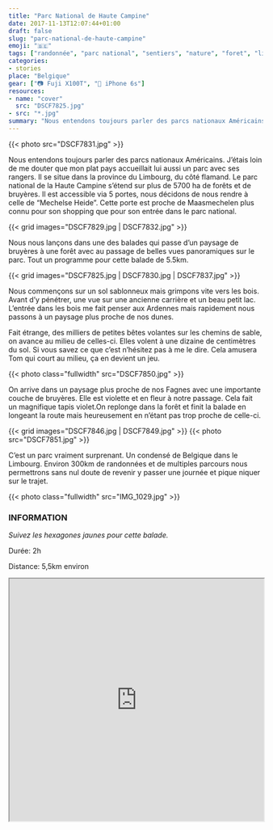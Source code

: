 ```yaml
---
title: "Parc National de Haute Campine"
date: 2017-11-13T12:07:44+01:00
draft: false
slug: "parc-national-de-haute-campine"
emoji: "🇧🇪"
tags: ["randonnée", "parc national", "sentiers", "nature", "foret", "limbourg", "belgique", "famille", "sortie"]
categories:
- stories
place: "Belgique"
gear: ["📷 Fuji X100T", "📱 iPhone 6s"]
resources:
- name: "cover"
  src: "DSCF7825.jpg"
- src: "*.jpg"
summary: "Nous entendons toujours parler des parcs nationaux Américains. J’étais loin de me douter que mon plat pays accueillait lui aussi un parc avec ses rangers. Il se situe dans la province du Limbourg, du côté flamand. Le parc national de la Haute Campine s’étend sur plus de 5700 ha de forêts et de bruyères."
---
```


{{< photo src="DSCF7831.jpg" >}}

Nous entendons toujours parler des parcs nationaux Américains. J’étais loin de me douter que mon plat pays accueillait lui aussi un parc avec ses rangers. Il se situe dans la province du Limbourg, du côté flamand. Le parc national de la Haute Campine s’étend sur plus de 5700 ha de forêts et de bruyères. Il est accessible via 5 portes, nous décidons de nous rendre à celle de “Mechelse Heide”. Cette porte est proche de Maasmechelen plus connu pour son shopping que pour son entrée dans le parc national.

{{< grid images="DSCF7829.jpg | DSCF7832.jpg" >}}

Nous nous lançons dans une des balades qui passe d’un paysage de bruyères à une forêt avec au passage de belles vues panoramiques sur le parc. Tout un programme pour cette balade de 5.5km.

{{< grid images="DSCF7825.jpg | DSCF7830.jpg | DSCF7837.jpg" >}}

Nous commençons sur un sol sablonneux mais grimpons vite vers les bois. Avant d’y pénétrer, une vue sur une ancienne carrière et un beau petit lac. L’entrée dans les bois me fait penser aux Ardennes mais rapidement nous passons à un paysage plus proche de nos dunes.

Fait étrange, des milliers de petites bêtes volantes sur les chemins de sable, on avance au milieu de celles-ci. Elles volent à une dizaine de centimètres du sol. Si vous savez ce que c’est n’hésitez pas à me le dire. Cela amusera Tom qui court au milieu, ça en devient un jeu.

{{< photo class="fullwidth" src="DSCF7850.jpg" >}}

On arrive dans un paysage plus proche de nos Fagnes avec une importante couche de bruyères. Elle est violette et en fleur à notre passage. Cela fait un magnifique tapis violet.On replonge dans la forêt et finit la balade en longeant la route mais heureusement en n’étant pas trop proche de celle-ci.

{{< grid images="DSCF7846.jpg | DSCF7849.jpg" >}}
{{< photo src="DSCF7851.jpg" >}}

C’est un parc vraiment surprenant. Un condensé de Belgique dans le Limbourg. Environ 300km de randonnées et de multiples parcours nous permettrons sans nul doute de revenir y passer une journée et pique niquer sur le trajet.

{{< photo class="fullwidth" src="IMG_1029.jpg" >}}

### INFORMATION

*Suivez les hexagones jaunes pour cette balade.*

Durée: 2h

Distance: 5,5km environ


<div>
<iframe data-card-recommend="0" data-card-recommend="0" data-card-recommend="0" data-card-recommend="0" src="https://www.google.com/maps/d/embed?mid=1Jh5CVwqkCL68cd3Lkq0LlchGctKswAuD&hl=fr" width="100%" height="480"></iframe>
</div>

